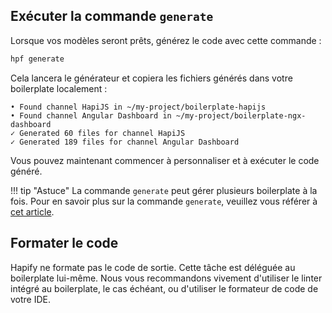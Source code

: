 ## Exécuter la commande `generate`

Lorsque vos modèles seront prêts, générez le code avec cette commande :

```bash
hpf generate
```

Cela lancera le générateur et copiera les fichiers générés dans votre boilerplate localement :

```
• Found channel HapiJS in ~/my-project/boilerplate-hapijs
• Found channel Angular Dashboard in ~/my-project/boilerplate-ngx-dashboard
✓ Generated 60 files for channel HapiJS
✓ Generated 189 files for channel Angular Dashboard
```

Vous pouvez maintenant commencer à personnaliser et à exécuter le code généré.

!!! tip "Astuce"
    La commande `generate` peut gérer plusieurs boilerplate à la fois.
    Pour en savoir plus sur la commande `generate`, veuillez vous référer à [cet article](../../reference/cli.md#generer-le-code).


## Formater le code

Hapify ne formate pas le code de sortie. Cette tâche est déléguée au boilerplate lui-même.
Nous vous recommandons vivement d'utiliser le linter intégré au boilerplate, le cas échéant, ou d'utiliser le formateur de code de votre IDE.

